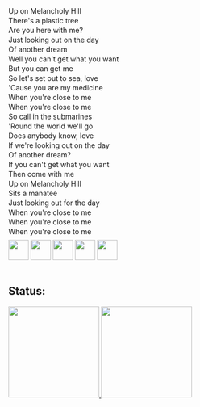 <p>Up on Melancholy Hill</p>
<p>There's a plastic tree</p>
<p>Are you here with me?</p>
<p>Just looking out on the day</p>
<p>Of another dream</p>
<p>Well you can't get what you want</p>
<p>But you can get me</p>
<p>So let's set out to sea, love</p>
<p>'Cause you are my medicine</p>
<p>When you're close to me</p>
<p>When you're close to me</p>
<p>So call in the submarines</p>
<p>'Round the world we'll go</p>
<p>Does anybody know, love</p>
<p>If we're looking out on the day</p>
<p>Of another dream?</p>
<p>If you can't get what you want</p>
<p>Then come with me</p>
<p>Up on Melancholy Hill</p>
<p>Sits a manatee</p>
<p>Just looking out for the day</p>
<p>When you're close to me</p>
<p>When you're close to me</p>
<p>When you're close to me</p>

<style>
  p {
  line-height: 5px;
  }
</style>
<div class="imgs-display" style="display:row">
<img loading="lazy" src="https://cdn.jsdelivr.net/gh/devicons/devicon@latest/icons/dart/dart-original.svg" width="40" height="auto"/>
<img loading="lazy" src="https://cdn.jsdelivr.net/gh/devicons/devicon@latest/icons/flutter/flutter-original.svg" width="40" height="auto"/>
<img loading="lazy" src="https://cdn.jsdelivr.net/gh/devicons/devicon@latest/icons/python/python-original.svg" width="40" height="auto" />
<img loading="lazy" src="https://cdn.jsdelivr.net/gh/devicons/devicon@latest/icons/flask/flask-original.svg" width="40" height="auto" />
<img loading="lazy" src="https://cdn.jsdelivr.net/gh/devicons/devicon@latest/icons/mysql/mysql-original.svg" width="40" height="auto" />
</div>
</br>

## Status:
<div>
<a href="https://github.com/thliasc">
<img loading="lazy" height="180em" src="https://github-readme-stats.vercel.app/api/top-langs/?username=thliasc&layout=compact&langs_count=7&theme=dracula"/>
<img loading="lazy" height="180em" src="https://github-readme-stats.vercel.app/api?username=thliasc&show_icons=true&theme=dracula&include_all_commits=true&count_private=true"/>
</div>
